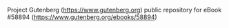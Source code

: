 Project Gutenberg (https://www.gutenberg.org) public repository for
eBook #58894 (https://www.gutenberg.org/ebooks/58894)
